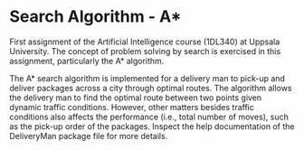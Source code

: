 # Search Algorithm - A*
First assignment of the Artificial Intelligence course (1DL340) at Uppsala University. The concept of problem solving by search is exercised in this assignment, particularly the A* algorithm.

The A* search algorithm is implemented for a delivery man to pick-up and deliver packages across a city through optimal routes. The algorithm allows the delivery man to find the optimal route between two points given dynamic traffic conditions. However, other matters besides traffic conditions also affects the performance (i.e., total number of moves), such as the pick-up order of the packages. Inspect the help documentation of the DeliveryMan package file for more details.
